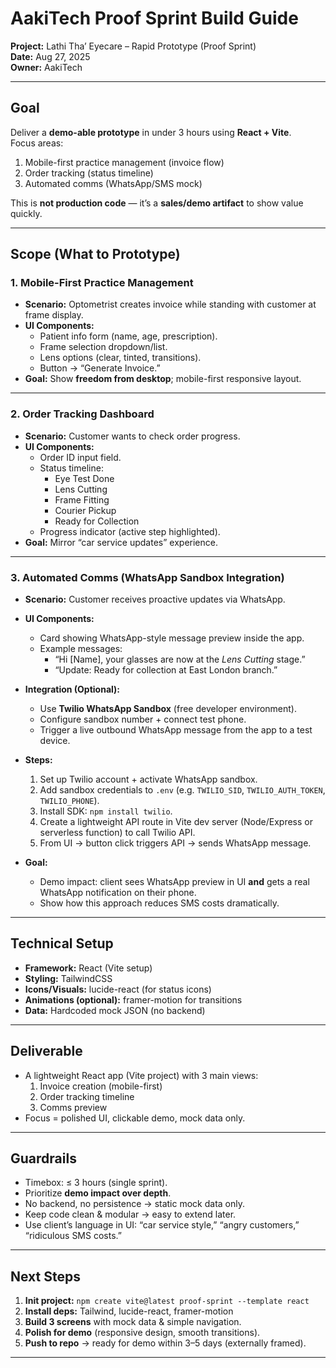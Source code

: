 # AakiTech Proof Sprint Build Guide  
**Project:** Lathi Tha’ Eyecare – Rapid Prototype (Proof Sprint)  
**Date:** Aug 27, 2025  
**Owner:** AakiTech  

---

## Goal
Deliver a **demo-able prototype** in under 3 hours using **React + Vite**.  
Focus areas:  
1. Mobile-first practice management (invoice flow)  
2. Order tracking (status timeline)  
3. Automated comms (WhatsApp/SMS mock)  

This is **not production code** — it’s a **sales/demo artifact** to show value quickly.  

---

## Scope (What to Prototype)

### 1. Mobile-First Practice Management
- **Scenario:** Optometrist creates invoice while standing with customer at frame display.  
- **UI Components:**  
  - Patient info form (name, age, prescription).  
  - Frame selection dropdown/list.  
  - Lens options (clear, tinted, transitions).  
  - Button → “Generate Invoice.”  
- **Goal:** Show **freedom from desktop**; mobile-first responsive layout.

---

### 2. Order Tracking Dashboard
- **Scenario:** Customer wants to check order progress.  
- **UI Components:**  
  - Order ID input field.  
  - Status timeline:  
    - Eye Test Done  
    - Lens Cutting  
    - Frame Fitting  
    - Courier Pickup  
    - Ready for Collection  
  - Progress indicator (active step highlighted).  
- **Goal:** Mirror “car service updates” experience.  

---

### 3. Automated Comms (WhatsApp Sandbox Integration)
- **Scenario:** Customer receives proactive updates via WhatsApp.  
- **UI Components:**  
  - Card showing WhatsApp-style message preview inside the app.  
  - Example messages:  
    - “Hi [Name], your glasses are now at the *Lens Cutting* stage.”  
    - “Update: Ready for collection at East London branch.”  

- **Integration (Optional):**  
  - Use **Twilio WhatsApp Sandbox** (free developer environment).  
  - Configure sandbox number + connect test phone.  
  - Trigger a live outbound WhatsApp message from the app to a test device.  

- **Steps:**  
  1. Set up Twilio account + activate WhatsApp sandbox.  
  2. Add sandbox credentials to `.env` (e.g. `TWILIO_SID`, `TWILIO_AUTH_TOKEN`, `TWILIO_PHONE`).  
  3. Install SDK: `npm install twilio`.  
  4. Create a lightweight API route in Vite dev server (Node/Express or serverless function) to call Twilio API.  
  5. From UI → button click triggers API → sends WhatsApp message.  

- **Goal:**  
  - Demo impact: client sees WhatsApp preview in UI **and** gets a real WhatsApp notification on their phone.  
  - Show how this approach reduces SMS costs dramatically.  

---

## Technical Setup
- **Framework:** React (Vite setup)  
- **Styling:** TailwindCSS  
- **Icons/Visuals:** lucide-react (for status icons)  
- **Animations (optional):** framer-motion for transitions  
- **Data:** Hardcoded mock JSON (no backend)  

---

## Deliverable
- A lightweight React app (Vite project) with 3 main views:  
  1. Invoice creation (mobile-first)  
  2. Order tracking timeline  
  3. Comms preview  
- Focus = polished UI, clickable demo, mock data only.  

---

## Guardrails
- Timebox: ≤ 3 hours (single sprint).  
- Prioritize **demo impact over depth**.  
- No backend, no persistence → static mock data only.  
- Keep code clean & modular → easy to extend later.  
- Use client’s language in UI: “car service style,” “angry customers,” “ridiculous SMS costs.”  

---

## Next Steps
1. **Init project:** `npm create vite@latest proof-sprint --template react`  
2. **Install deps:** Tailwind, lucide-react, framer-motion  
3. **Build 3 screens** with mock data & simple navigation.  
4. **Polish for demo** (responsive design, smooth transitions).  
5. **Push to repo** → ready for demo within 3–5 days (externally framed).  

---
